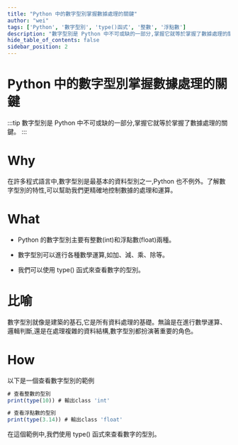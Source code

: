 ```yaml
---
title: "Python 中的數字型別掌握數據處理的關鍵"
author: "wei"
tags: ['Python', '數字型別', 'type()函式', '整數', '浮點數']
description: "數字型別是 Python 中不可或缺的一部分,掌握它就等於掌握了數據處理的關鍵。"
hide_table_of_contents: false
sidebar_position: 2
---
```


# Python 中的數字型別掌握數據處理的關鍵

:::tip
數字型別是 Python 中不可或缺的一部分,掌握它就等於掌握了數據處理的關鍵。
:::

# Why

在許多程式語言中,數字型別是最基本的資料型別之一,Python 也不例外。了解數字型別的特性,可以幫助我們更精確地控制數據的處理和運算。

# What

- Python 的數字型別主要有整數(int)和浮點數(float)兩種。

- 數字型別可以進行各種數學運算,如加、減、乘、除等。

- 我們可以使用 type() 函式來查看數字的型別。

# 比喻

數字型別就像是建築的基石,它是所有資料處理的基礎。無論是在進行數學運算、邏輯判斷,還是在處理複雜的資料結構,數字型別都扮演著重要的角色。

# How

以下是一個查看數字型別的範例

```javascript
# 查看整數的型別
print(type(10)) # 輸出class 'int'

# 查看浮點數的型別
print(type(3.14)) # 輸出class 'float'
```

在這個範例中,我們使用 type() 函式來查看數字的型別。


